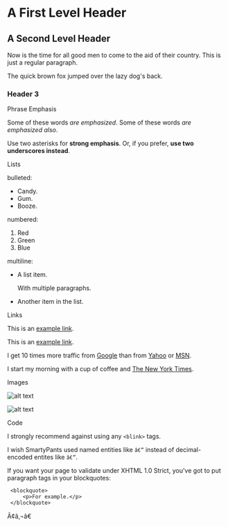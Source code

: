 A First Level Header
====================

A Second Level Header
---------------------

Now is the time for all good men to come to
the aid of their country. This is just a
regular paragraph.

The quick brown fox jumped over the lazy
dog's back.

### Header 3

Phrase Emphasis

Some of these words *are emphasized*.
Some of these words _are emphasized also_.

Use two asterisks for **strong emphasis**.
Or, if you prefer, __use two underscores instead__.

Lists

bulleted:

* Candy.
* Gum.
* Booze.

numbered:

1. Red
2. Green
3. Blue

multiline:

* A list item.

  With multiple paragraphs.

* Another item in the list.

Links

This is an [example link](http://example.com/).

This is an [example link](http://example.com/ "With a Title").

I get 10 times more traffic from [Google][1] than from
[Yahoo][2] or [MSN][3].

[1]: http://google.com/        "Google"
[2]: http://search.yahoo.com/  "Yahoo Search"
[3]: http://search.msn.com/    "MSN Search"

I start my morning with a cup of coffee and
[The New York Times][NY Times].

[ny times]: http://www.nytimes.com/

Images

![alt text](/path/to/img.jpg "Title")

![alt text][id]

[id]: /path/to/img.jpg "Title"

Code

I strongly recommend against using any `<blink>` tags.

I wish SmartyPants used named entities like `â€”`
instead of decimal-encoded entites like `â€”`.

If you want your page to validate under XHTML 1.0 Strict,
you've got to put paragraph tags in your blockquotes:

     <blockquote>
         <p>For example.</p>
     </blockquote>

Ã¢â‚¬â€

